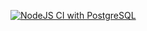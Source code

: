 [![NodeJS CI with PostgreSQL](https://github.com/Ntsakelo/price_plans/actions/workflows/node.js.yml/badge.svg)](https://github.com/Ntsakelo/price_plans/actions/workflows/node.js.yml)
